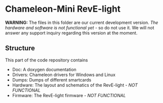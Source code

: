 Chameleon-Mini RevE-light
==============

**WARNING:** The files in this folder are our current development version. *The hardware and software is not functional yet* - so do not use it. We will not answer any support inquiry regarding this version at the moment.

Structure
--------------------
This part of the code repository contains

* Doc: A doxygen documentation 
* Drivers: Chameleon drivers for Windows and Linux
* Dumps: Dumps of different smartcards
* Hardware: The layout and schematics of the RevE-light - *NOT FUNCTIONAL*
* Firmware: The RevE-light firmware - *NOT FUNCTIONAL*